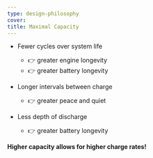 ```yaml
---
type: design-philosophy
cover:
title: Maximal Capacity
---
```


- Fewer cycles over system life

  - 👉️ greater engine longevity
  - 👉️ greater battery longevity

- Longer intervals between charge

  - 👉️ greater peace and quiet

- Less depth of discharge

  - 👉️ greater battery longevity

**Higher capacity allows for higher charge rates!**
